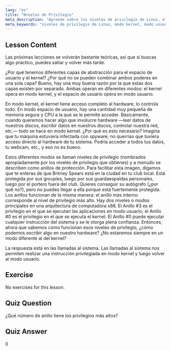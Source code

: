 ```yaml
---
lang: "es"
title: "Niveles de Privilegio"
meta_description: "Aprende sobre los niveles de privilegio de Linux, el modo kernel y el modo usuario. Comprende los anillos de protección y las llamadas al sistema para un acceso seguro al hardware. ¡Comienza tu viaje en Linux!"
meta_keywords: "niveles de privilegio de Linux, modo kernel, modo usuario, anillos de protección, llamadas al sistema, seguridad de Linux, Linux para principiantes, tutorial de Linux"
---
```


## Lesson Content

Las próximas lecciones se volverán bastante teóricas, así que si buscas algo práctico, puedes saltar y volver más tarde.

¿Por qué tenemos diferentes capas de abstracción para el espacio de usuario y el kernel? ¿Por qué no se pueden combinar ambos poderes en una sola capa? Bueno, hay una muy buena razón por la que estas dos capas existen por separado. Ambas operan en diferentes modos: el kernel opera en modo kernel, y el espacio de usuario opera en modo usuario.

En modo kernel, el kernel tiene acceso completo al hardware; lo controla todo. En modo espacio de usuario, hay una cantidad muy pequeña de memoria segura y CPU a la que se le permite acceder. Básicamente, cuando queremos hacer algo que involucre hardware —leer datos de nuestros discos, escribir datos en nuestros discos, controlar nuestra red, etc.— todo se hace en modo kernel. ¿Por qué es esto necesario? Imagina que tu máquina estuviera infectada con spyware; no querrías que tuviera acceso directo al hardware de tu sistema. Podría acceder a todos tus datos, tu webcam, etc., y eso no es bueno.

Estos diferentes modos se llaman niveles de privilegio (nombrados apropiadamente por los niveles de privilegio que obtienes) y a menudo se describen como anillos de protección. Para facilitar esta imagen, digamos que te enteras de que Britney Spears está en la ciudad en tu club local. Está protegida por sus groupies, luego por sus guardaespaldas personales, luego por el portero fuera del club. Quieres conseguir su autógrafo (¿por qué no?), pero no puedes llegar a ella porque está fuertemente protegida. Los anillos funcionan de la misma manera: el anillo más interno corresponde al nivel de privilegio más alto. Hay dos niveles o modos principales en una arquitectura de computadora x86. El Anillo #3 es el privilegio en el que se ejecutan las aplicaciones en modo usuario; el Anillo #0 es el privilegio en el que se ejecuta el kernel. El Anillo #0 puede ejecutar cualquier instrucción del sistema y se le otorga plena confianza. Entonces, ahora que sabemos cómo funcionan esos niveles de privilegio, ¿cómo podemos escribir algo en nuestro hardware? ¿No estaremos siempre en un modo diferente al del kernel?

La respuesta está en las llamadas al sistema. Las llamadas al sistema nos permiten realizar una instrucción privilegiada en modo kernel y luego volver al modo usuario.

## Exercise

No exercises for this lesson.

## Quiz Question

¿Qué número de anillo tiene los privilegios más altos?

## Quiz Answer

0
